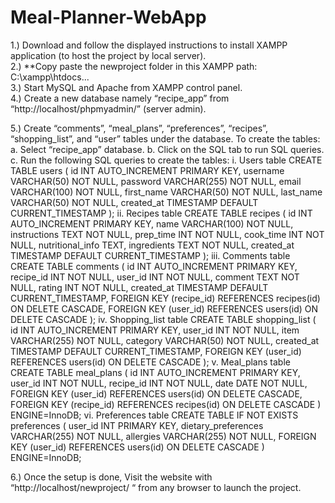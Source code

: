 # Meal-Planner-WebApp

1.)	Download and follow the displayed instructions to install XAMPP application (to host the project by local server).  
2.)	**Copy paste the newproject folder in this XAMPP path: C:\xampp\htdocs\...  
3.)	Start MySQL and Apache from XAMPP control panel.  
4.)	Create a new database namely “recipe_app” from “http://localhost/phpmyadmin/” (server admin).  

5.)	Create “comments”, “meal_plans”, “preferences”, “recipes”, “shopping_list”, and “user” tables under the database. To create the tables:
a.	Select “recipe_app” database.
b.	Click on the SQL tab to run SQL queries.
c.	Run the following SQL queries to create the tables:
i.	Users table
CREATE TABLE users (
    id INT AUTO_INCREMENT PRIMARY KEY,
    username VARCHAR(50) NOT NULL,
    password VARCHAR(255) NOT NULL,
    email VARCHAR(100) NOT NULL,
    first_name VARCHAR(50) NOT NULL,
    last_name VARCHAR(50) NOT NULL,
    created_at TIMESTAMP DEFAULT CURRENT_TIMESTAMP
);
ii.	Recipes table
CREATE TABLE recipes (
    id INT AUTO_INCREMENT PRIMARY KEY,
    name VARCHAR(100) NOT NULL,
    instructions TEXT NOT NULL,
    prep_time INT NOT NULL,
    cook_time INT NOT NULL,
    nutritional_info TEXT,
    ingredients TEXT NOT NULL,
    created_at TIMESTAMP DEFAULT CURRENT_TIMESTAMP
);
iii.	Comments table
CREATE TABLE comments (
    id INT AUTO_INCREMENT PRIMARY KEY,
    recipe_id INT NOT NULL,
    user_id INT NOT NULL,
    comment TEXT NOT NULL,
    rating INT NOT NULL,
    created_at TIMESTAMP DEFAULT CURRENT_TIMESTAMP,
    FOREIGN KEY (recipe_id) REFERENCES recipes(id) ON DELETE CASCADE,
    FOREIGN KEY (user_id) REFERENCES users(id) ON DELETE CASCADE
);
iv.	Shopping_list table
CREATE TABLE shopping_list (
    id INT AUTO_INCREMENT PRIMARY KEY,
    user_id INT NOT NULL,
    item VARCHAR(255) NOT NULL,
    category VARCHAR(50) NOT NULL,
    created_at TIMESTAMP DEFAULT CURRENT_TIMESTAMP,
    FOREIGN KEY (user_id) REFERENCES users(id) ON DELETE CASCADE
);
v.	Meal_plans table
CREATE TABLE meal_plans (
    id INT AUTO_INCREMENT PRIMARY KEY,
    user_id INT NOT NULL,
    recipe_id INT NOT NULL,
    date DATE NOT NULL,
    FOREIGN KEY (user_id) REFERENCES users(id) ON DELETE CASCADE,
    FOREIGN KEY (recipe_id) REFERENCES recipes(id) ON DELETE CASCADE
) ENGINE=InnoDB;
vi.	Preferences table
CREATE TABLE IF NOT EXISTS preferences (
    user_id INT PRIMARY KEY,
    dietary_preferences VARCHAR(255) NOT NULL,
    allergies VARCHAR(255) NOT NULL,
    FOREIGN KEY (user_id) REFERENCES users(id) ON DELETE CASCADE
) ENGINE=InnoDB;  
   
6.)	Once the setup is done, Visit the website with “http://localhost/newproject/ “ from any browser to launch the project.
 

